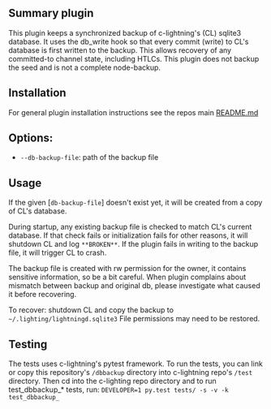 ## Summary plugin

This plugin keeps a synchronized backup of c-lightning's (CL) sqlite3 database.
It uses the db_write hook so that every commit (write) to CL's database is first
written to the backup. This allows recovery of any committed-to channel state,
including HTLCs. This plugin does not backup the seed and is not a complete
node-backup.

## Installation

For general plugin installation instructions see the repos main
[README.md](https://github.com/lightningd/plugins/blob/master/README.md#Installation)

## Options:

* `--db-backup-file`: path of the backup file

## Usage

If the given [`db-backup-file`] doesn't exist yet, it will be created from a
copy of CL's database.

During startup, any existing backup file is checked to match CL's current
database. If that check fails or initialization fails for other reasons, it will
shutdown CL and log `**BROKEN**`. If the plugin fails in writing to the backup
file, it will trigger CL to crash.

The backup file is created with rw permission for the owner, it contains
sensitive information, so be a bit careful. When plugin complains about mismatch
between backup and original db, please investigate what caused it before
recovering.

To recover: shutdown CL and copy the backup to `~/.lighting/lightningd.sqlite3`
File permissions may need to be restored.

## Testing

The tests uses c-lightning's pytest framework. To run the tests, you can
link or copy this repository's `/dbbackup` directory into c-lightning repo's
`/test` directory. Then cd into the c-lighting repo directory and to run
test_dbbackup_* tests, run: `DEVELOPER=1 py.test tests/ -s -v -k test_dbbackup_`
